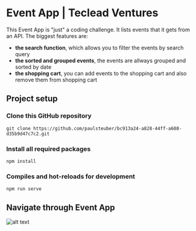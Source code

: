 # Event App | Teclead Ventures

This Event App is "just" a coding challenge. It lists events that it gets from an API. The biggest features are:
* __the search function__, which allows you to filter the events by search query
* __the sorted and grouped events__, the events are allways grouped and sorted by date
* __the shopping cart__, you can add events to the shopping cart and also remove them from shopping cart

## Project setup

### Clone this GitHub repository
```
git clone https://github.com/paulsteuber/bc913a24-a828-44ff-a608-d35b9d47c7c2.git
````
### Install all required packages
```
npm install
```
### Compiles and hot-reloads for development
```
npm run serve
```

## Navigate through Event App
![alt text](https://github.com/paulsteuber/bc913a24-a828-44ff-a608-d35b9d47c7c2/blob/master/src/assets/teclead_coding1.png?raw=true)


